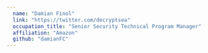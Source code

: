 ```yaml
---
  name: "Damian Finol"
  link: "https://twitter.com/decryptsea"
  occupation_title: "Senior Security Technical Program Manager"
  affiliation: "Amazon"
  github: "damianFC"
---
```

